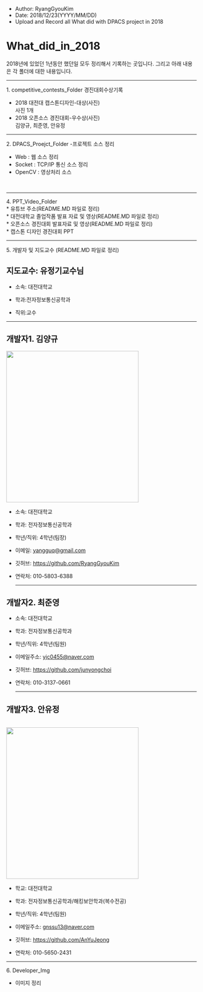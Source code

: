 * Author: RyangGyouKim
* Date: 2018/12/23(YYYY/MM/DD)
* Upload and Record all What did with DPACS project in 2018

# What_did_in_2018
2018년에 있었던 1년동안 했던일 모두 정리해서 기록하는 곳입니다.
그리고 아래 내용은 각 폴더에 대한 내용입니다.
<hr>
1. competitive_contests_Folder
경진대회수상기록
<br>

* 2018 대전대 캡스톤디자인-대상(사진)<br>
사진 1개
* 2018 오픈소스 경진대회-우수상(사진) <br>
 김양규, 최준영, 안유정
<hr>
2. DPACS_Proejct_Folder -프로젝트 소스 정리 <br>

* Web : 웹 소스 정리 <br>
* Socket : TCP/IP 통신 소스 정리 <br>
* OpenCV : 영상처리 소스 <br>
<br>
<hr>
4. PPT_Video_Folder<br>
* 유튜브 주소(README.MD 파일로 정리)<br>
* 대전대학교 졸업작품 발표 자료 및 영상(README.MD 파일로 정리)<br>
* 오픈소스 경진대회 발표자료 및 영상(README.MD 파일로 정리) <br>
* 캡스톤 디자인 경진대회 PPT<br>
<hr>
5. 개발자 및 지도교수 (README.MD 파일로 정리)
<br>
<h2>지도교수: 유정기교수님</h2>

* 소속: 대전대학교<br>

* 학과:전자정보통신공학과<br>

* 직위:교수<br>
<hr>
<h2>개발자1. 김양규</h2>
<img width="350" height="400" src="https://user-images.githubusercontent.com/45614978/50278974-d3aff480-048b-11e9-9bda-5ce9f2ee727e.jpg">

* 소속: 대전대학교<br> 

* 학과: 전자정보통신공학과<br> 

* 학년/직위: 4학년(팀장)<br> 

* 이메일: yangguq@gmail.com<br> 

* 깃허브: https://github.com/RyangGyouKim<br> 

* 연락처: 010-5803-6388<hr>
<h2>개발자2. 최준영</h2>

* 소속: 대전대학교<br> 

* 학과: 전자정보통신공학과<br> 

* 학년/직위: 4학년(팀원)<br> 

* 이메일주소: yjc0455@naver.com<br> 

* 깃허브: https://github.com/junyongchoi<br> 

* 연락처: 010-3137-0661<hr>
<h2>개발자3. 안유정</h2><br>
<img width="350" height="400" src="https://user-images.githubusercontent.com/45614978/50278975-d579b800-048b-11e9-8cee-fd05c8ecdebc.jpg"> 

* 학교: 대전대학교<br> 

* 학과: 전자정보통신공학과/해킹보안학과(복수전공)<br> 

* 학년/직위: 4학년(팀원)<br> 

* 이메일주소: gnssu13@naver.com<br> 

* 깃허브: https://github.com/AnYuJeong<br> 

* 연락처: 010-5650-2431
<hr>
6. Developer_Img<br>

* 이미지 정리 <br>
